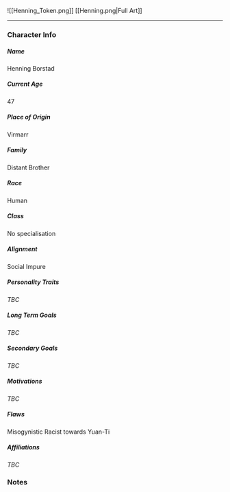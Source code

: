 ![[Henning_Token.png]]
[[Henning.png|Full Art]]

---
### Character Info

##### Name 
Henning Borstad 

##### Current Age
47

##### Place of Origin
Virmarr

##### Family
Distant Brother

##### Race
Human

##### Class
No specialisation

##### Alignment
Social Impure

##### Personality Traits
*TBC*

##### Long Term Goals
*TBC*

##### Secondary Goals
*TBC*

##### Motivations
*TBC*

##### Flaws
Misogynistic
Racist towards Yuan-Ti

##### Affiliations
*TBC*

### Notes

